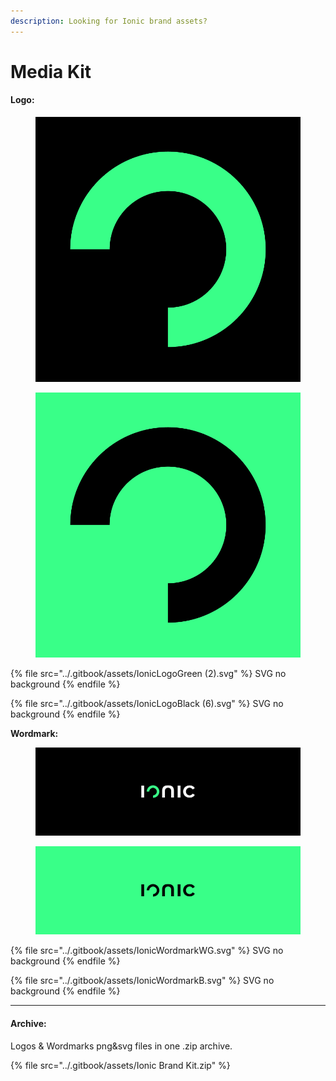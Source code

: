 ```yaml
---
description: Looking for Ionic brand assets?
---
```


# Media Kit

#### Logo: <a href="#icon" id="icon"></a>

<div>

<figure><img src="../.gitbook/assets/Twitter Avatar black.png" alt=""><figcaption></figcaption></figure>

 

<figure><img src="../.gitbook/assets/Twitter Avatar green.png" alt=""><figcaption></figcaption></figure>

</div>



{% file src="../.gitbook/assets/IonicLogoGreen (2).svg" %}
SVG no background
{% endfile %}

{% file src="../.gitbook/assets/IonicLogoBlack (6).svg" %}
SVG no background
{% endfile %}





**Wordmark:**

<div>

<figure><img src="../.gitbook/assets/1 (2).png" alt=""><figcaption></figcaption></figure>

 

<figure><img src="../.gitbook/assets/5 (1).png" alt=""><figcaption></figcaption></figure>

</div>

{% file src="../.gitbook/assets/IonicWordmarkWG.svg" %}
SVG no background
{% endfile %}

{% file src="../.gitbook/assets/IonicWordmarkB.svg" %}
SVG no background
{% endfile %}

***

#### **Archive:** <a href="#archive" id="archive"></a>

Logos & Wordmarks png\&svg files in one .zip archive.

{% file src="../.gitbook/assets/Ionic Brand Kit.zip" %}

